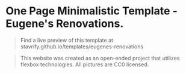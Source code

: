 # One Page Minimalistic Template - Eugene's Renovations.

>Find a live preview of this template at stavrify.github.io/templates/eugenes-renovations

>This website was created as an open-ended project that utilizes flexbox technologies.
>All pictures are CC0 licensed.
